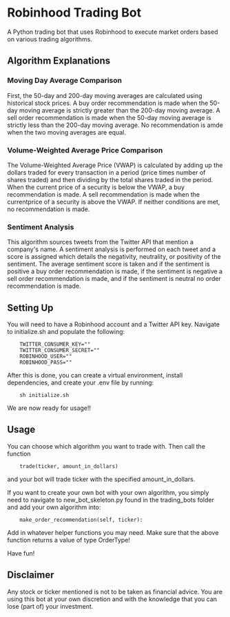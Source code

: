 # Robinhood Trading Bot
A Python trading bot that uses Robinhood to execute market orders based on various trading algorithms.

<h2> Algorithm Explanations </h2>

<h3> Moving Day Average Comparison </h3>
First, the 50-day and 200-day moving averages are calculated using historical stock prices. 
A buy order recommendation is made when the 50-day moving average is strictly greater than the 200-day moving average.
A sell order recommendation is made when the 50-day moving average is strictly less than the 200-day moving average.
No recommendation is amde when the two moving averages are equal.

<h3> Volume-Weighted Average Price Comparison </h3>
The Volume-Weighted Average Price (VWAP) is calculated by adding up the dollars traded for every transaction in a period (price times number of shares traded)
and then dividing by the total shares traded in the period. When the current price of a security is below the VWAP, a buy recommendation is made.
A sell recommendation is made when the currentprice of a security is above the VWAP. If neither conditions are met, no recommendation is made.

<h3> Sentiment Analysis </h3>
This algorithm sources tweets from the Twitter API that mention a company's name. A sentiment analysis is performed on each tweet and a score is assigned
which details the negativity, neutrality, or positivity of the sentiment. The average sentiment score is taken and if the sentiment is positive a buy
order recommendation is made, if the sentiment is negative a sell order recommendation is made, and if the sentiment is neutral no order recommendation
is made.


<h2> Setting Up </h2>
You will need to have a Robinhood account and a Twitter API key. Navigate to initialize.sh and populate the following:

        TWITTER_CONSUMER_KEY=""
        TWITTER_CONSUMER_SECRET=""
        ROBINHOOD_USER=""
        ROBINHOOD_PASS=""

After this is done, you can create a virtual environment, install dependencies, and create your .env file by running:

        sh initialize.sh

We are now ready for usage!!


<h2> Usage </h2>
You can choose which algorithm you want to trade with. Then call the function

        trade(ticker, amount_in_dollars)

and your bot will trade ticker with the specified amount_in_dollars.

If you want to create your own bot with your own algorithm, you simply need to navigate to new_bot_skeleton.py found in the trading_bots folder and add
your own algorithm into:
        
        make_order_recommendation(self, ticker):

Add in whatever helper functions you may need. Make sure that the above function returns a value of type OrderType!

Have fun!

<h2> Disclaimer </h2>
Any stock or ticker mentioned is not to be taken as financial advice. You are using this bot at your own discretion and with the knowledge that you can lose
(part of) your investment.
